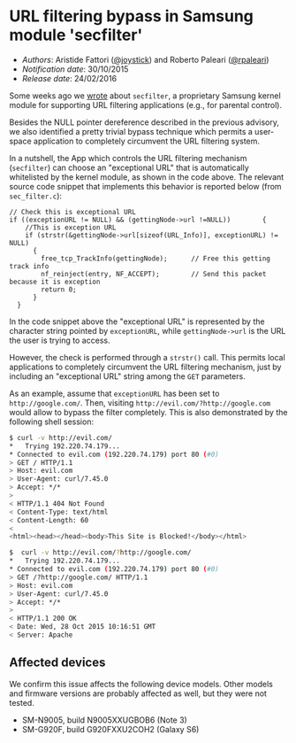 # URL filtering bypass in Samsung module 'secfilter' #

* _Authors_: Aristide Fattori ([@joystick](https://twitter.com/joystick)) and Roberto Paleari ([@rpaleari](https://twitter.com/rpaleari))
* _Notification date_: 30/10/2015
* _Release date_: 24/02/2016

Some weeks ago we
[wrote](https://github.com/ud2/advisories/tree/master/android/samsung/nocve-2016-0001)
about `secfilter`, a proprietary Samsung kernel module for supporting URL
filtering applications (e.g., for parental control).

Besides the NULL pointer dereference described in the previous advisory, we
also identified a pretty trivial bypass technique which permits a user-space
application to completely circumvent the URL filtering system.

In a nutshell, the App which controls the URL filtering mechanism (`secfilter`) can
choose an "exceptional URL" that is automatically whitelisted by the kernel
module, as shown in the code above. The relevant source code snippet that
implements this behavior is reported below (from `sec_filter.c`):

	// Check this is exceptional URL
	if ((exceptionURL != NULL) && (gettingNode->url !=NULL))        {
		//This is exception URL
		if (strstr(&gettingNode->url[sizeof(URL_Info)], exceptionURL) != NULL)
		  {
			free_tcp_TrackInfo(gettingNode);      // Free this getting track info
			nf_reinject(entry, NF_ACCEPT);        // Send this packet because it is exception
			return 0;
		  }
	  }

In the code snippet above the "exceptional URL" is represented by the character
string pointed by `exceptionURL`, while `gettingNode->url` is the URL the user
is trying to access.

However, the check is performed through a `strstr()` call. This permits
local applications to completely circumvent the URL filtering mechanism, just
by including an "exceptional URL" string among the `GET` parameters.

As an example, assume that `exceptionURL` has been set to
`http://google.com/`. Then, visiting `http://evil.com/?http://google.com` would
allow to bypass the filter completely. This is also demonstrated by the
following shell session:

```bash
$ curl -v http://evil.com/
*   Trying 192.220.74.179...
* Connected to evil.com (192.220.74.179) port 80 (#0)
> GET / HTTP/1.1
> Host: evil.com
> User-Agent: curl/7.45.0
> Accept: */*
>
< HTTP/1.1 404 Not Found
< Content-Type: text/html
< Content-Length: 60
<
<html><head></head><body>This Site is Blocked!</body></html>

$  curl -v http://evil.com/?http://google.com/
*   Trying 192.220.74.179...
* Connected to evil.com (192.220.74.179) port 80 (#0)
> GET /?http://google.com/ HTTP/1.1
> Host: evil.com
> User-Agent: curl/7.45.0
> Accept: */*
>
< HTTP/1.1 200 OK
< Date: Wed, 28 Oct 2015 10:16:51 GMT
< Server: Apache
```

## Affected devices ##

We confirm this issue affects the following device models. Other models and
firmware versions are probably affected as well, but they were not tested.

* SM-N9005, build N9005XXUGBOB6 (Note 3)
* SM-G920F, build G920FXXU2COH2 (Galaxy S6)
